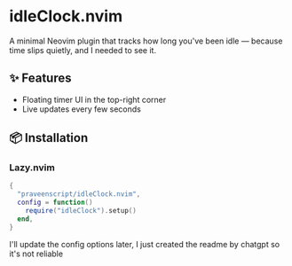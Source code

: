 # idleClock.nvim

A minimal Neovim plugin that tracks how long you've been idle — because time slips quietly, and I needed to see it.

## ✨ Features

- Floating timer UI in the top-right corner
- Live updates every few seconds

## 📦 Installation

### Lazy.nvim

```lua
{
  "praveenscript/idleClock.nvim",
  config = function()
    require("idleClock").setup()
  end,
}
```

I'll update the config options later, I just created the readme by chatgpt so it's not reliable